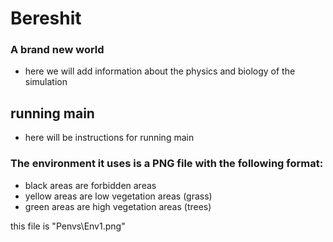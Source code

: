 # Bereshit
### A brand new world

- here we will add information about the physics and biology of the simulation

## running main 

- here will be instructions for running main

### The environment it uses is a PNG file with the following format:
- black areas are forbidden areas
- yellow areas are low vegetation areas (grass)
- green areas are high vegetation areas (trees)

this file is "Penvs\Env1.png"

